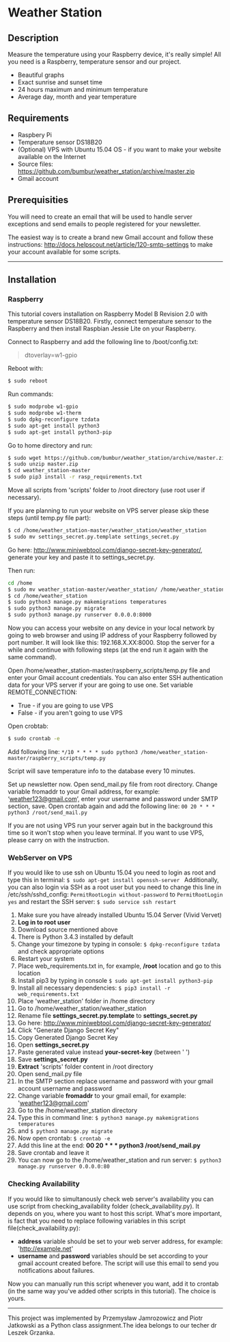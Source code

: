 # Weather Station

## Description
Measure the temperature using your Raspberry device, it's really simple! All you need is a Raspberry, temperature sensor and our project.

  - Beautiful graphs
  - Exact sunrise and sunset time
  - 24 hours maximum and minimum temperature
  - Average day, month and year temperature

## Requirements
- Raspbery Pi 
- Temperature sensor DS18B20
- (Optional) VPS with Ubuntu 15.04 OS - if you want to make your website available on the Internet
- Source files: https://github.com/bumbur/weather_station/archive/master.zip
- Gmail account

## Prerequisities
You will need to create an email that will be used to handle server exceptions and
send emails to people registered for your newsletter.

The easiest way is to create a brand new Gmail account and follow these instructions: http://docs.helpscout.net/article/120-smtp-settings to make your account available for some scripts.

---

## Installation
### Raspberry
This tutorial covers installation on Raspberry Model B Revision 2.0 with temperature sensor DS18B20. Firstly, connect temperature sensor to the Raspberry and then install Raspbian Jessie Lite on your Raspberry.

Connect to Raspberry and add the following line to /boot/config.txt: 
>dtoverlay=w1-gpio

Reboot with:
```sh
$ sudo reboot
```
Run commands:
```sh
$ sudo modprobe w1-gpio
$ sudo modprobe w1-therm
$ sudo dpkg-reconfigure tzdata
$ sudo apt-get install python3
$ sudo apt-get install python3-pip
```

Go to home directory and run:
```sh
$ sudo wget https://github.com/bumbur/weather_station/archive/master.zip
$ sudo unzip master.zip
$ cd weather_station-master
$ sudo pip3 install -r rasp_requirements.txt
```
Move all scripts from 'scripts' folder to /root directory (use root user if necessary).


If you are planning to run your website on VPS server please skip these steps (until temp.py file part):
```sh
$ cd /home/weather_station-master/weather_station/weather_station
$ sudo mv settings_secret.py.template settings_secret.py
```
Go here: http://www.miniwebtool.com/django-secret-key-generator/, generate your key and paste it to settings_secret.py.

Then run:
```sh
cd /home
$ sudo mv weather_station-master/weather_station/ /home/weather_station
$ cd /home/weather_station
$ sudo python3 manage.py makemigrations temperatures
$ sudo python3 manage.py migrate
$ sudo python3 manage.py runserver 0.0.0.0:8000
```
Now you can access your website on any device in your local network by going to web browser and using IP address of your Raspberry followed by port number. It will look like this: 192.168.X.XX:8000.
Stop the server for a while and continue with following steps (at the end run it again with the same command).

Open /home/weather_station-master/raspberry_scripts/temp.py file and enter your Gmail account credentials. You can also enter SSH authentication data for your VPS server if your are going to use one.
Set variable REMOTE_CONNECTION:
- True - if you are going to use VPS
- False - if you aren't going to use VPS


Open crobtab:
```sh
$ sudo crontab -e
```
Add following line:
```*/10 * * * * sudo python3 /home/weather_station-master/raspberry_scripts/temp.py```

Script will save temperature info to the database every 10 minutes.

Set up newsletter now. Open send_mail.py file from root directory. Change variable fromaddr to your Gmail address, for example: ‘weather123@gmail.com’, enter your username and password under SMTP section, save. Open crontab again and add the following line: 
```00 20 * * * python3 /root/send_mail.py```

If you are not using VPS run your server again but in the background this time so it won't stop when you leave terminal.
If you want to use VPS, please carry on with the instruction.

### WebServer on VPS
If you would like to use ssh on Ubuntu 15.04 you need to login as root and type this in terminal: ```$ sudo apt-get install openssh-server ```
Additionally, you can also login via SSH as a root user but you need to change this line in /etc/ssh/sshd_config:
```PermitRootLogin without-password```
to
```PermitRootLogin yes```
and restart the SSH server: ```$ sudo service ssh restart ```

1. Make sure you have already installed Ubuntu 15.04 Server (Vivid Vervet)
2. **Log in to root user**
3. Download source mentioned above
4. There is Python 3.4.3 installed by default 
5. Change your timezone by typing in console: ```$ dpkg-reconfigure tzdata``` and check appropriate options
6. Restart your system
7. Place web_requirements.txt in, for example, **/root** location and go to this location
8. Install pip3 by typing in console ```$ sudo apt-get install python3-pip```
9. Install all necessary dependencies: ```$ pip3 install -r web_requirements.txt```
10. Place 'weather_station' folder in /home directory
11. Go to /home/weather_station/weather_station
12. Rename file **settings_secret.py.template** to **settings_secret.py**
13. Go here: http://www.miniwebtool.com/django-secret-key-generator/
14. Click "Generate Django Secret Key"
15. Copy Generated Django Secret Key
16. Open **settings_secret.py**
17. Paste generated value instead **your-secret-key** (between ' ')
18. Save **settings_secret.py**
19. **Extract** 'scripts' folder content in /root directory
20. Open send_mail.py file
21. In the SMTP section replace username and password with your gmail account username and password
22. Change variable **fromaddr** to your gmail email, for example: 'weather123@gmail.com'
23. Go to the /home/weather_station directory
24. Type this in command line: ```$ python3 manage.py makemigrations temperatures```
25. and ```$ python3 manage.py migrate```
26. Now open crontab: ```$ crontab -e```
27. Add this line at the end: **00 20 * * * python3 /root/send_mail.py**
28. Save crontab and leave it
29. You can now go to the /home/weather_station and run server: ```$ python3 manage.py runserver 0.0.0.0:80```

### Checking Availability
If you would like to simultanously check web server's availability you can use script from checking_availability folder (check_availability.py). It depends on you, where you want to host this script. What's more important, is fact that you need to replace following variables in this script file(check_availability.py):
* **address** variable should be set to your web server address, for example: 'http://example.net'
* **username** and **password** variables should be set according to your gmail account created before. The script will use this email to send you notifications about failures.

Now you can manually run this script whenever you want, add it to crontab (in the same way you've added other scripts in this tutorial). The choice is yours.

---

This project was implemented by Przemysław Jamrozowicz and Piotr Jatkowski as a Python class assignment.The idea belongs to our techer dr Leszek Grzanka.